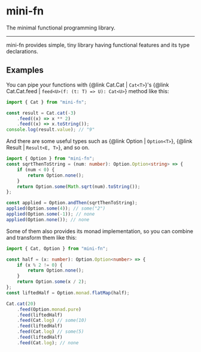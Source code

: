 # mini-fn

The minimal functional programming library.

---

mini-fn provides simple, tiny library having functional features and its type declarations.

## Examples

You can pipe your functions with {@link Cat.Cat | `Cat<T>`}'s {@link Cat.Cat.feed | `feed<U>(f: (t: T) => U): Cat<U>`} method like this:

```ts
import { Cat } from "mini-fn";

const result = Cat.cat(-3)
    .feed((x) => x ** 2)
    .feed((x) => x.toString());
console.log(result.value); // "9"
```

And there are some useful types such as {@link Option | `Option<T>`}, {@link Result | `Result<E, T>`}, and so on.

```ts
import { Option } from "mini-fn";
const sqrtThenToString = (num: number): Option.Option<string> => {
    if (num < 0) {
        return Option.none();
    }
    return Option.some(Math.sqrt(num).toString());
};

const applied = Option.andThen(sqrtThenToString);
applied(Option.some(4)); // some("2")
applied(Option.some(-1)); // none
applied(Option.none()); // none
```

Some of them also provides its monad implementation, so you can combine and transform them like this:

```ts
import { Cat, Option } from "mini-fn";

const half = (x: number): Option.Option<number> => {
    if (x % 2 != 0) {
        return Option.none();
    }
    return Option.some(x / 2);
};
const liftedHalf = Option.monad.flatMap(half);

Cat.cat(20)
    .feed(Option.monad.pure)
    .feed(liftedHalf)
    .feed(Cat.log) // some(10)
    .feed(liftedHalf)
    .feed(Cat.log) // some(5)
    .feed(liftedHalf)
    .feed(Cat.log); // none
```
